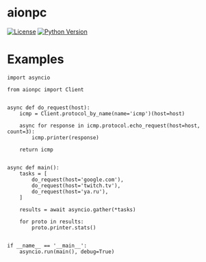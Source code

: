 # aionpc

[![License](https://img.shields.io/badge/License-Apache%202.0-blue.svg)](https://github.com/PrVrSs/aionpc/blob/master/LICENSE)
[![Python Version](https://img.shields.io/badge/python-3.8-blue)](https://www.python.org/)


# Examples

```python3
import asyncio

from aionpc import Client


async def do_request(host):
    icmp = Client.protocol_by_name(name='icmp')(host=host)

    async for response in icmp.protocol.echo_request(host=host, count=3):
        icmp.printer(response)

    return icmp


async def main():
    tasks = [
        do_request(host='google.com'),
        do_request(host='twitch.tv'),
        do_request(host='ya.ru'),
    ]

    results = await asyncio.gather(*tasks)

    for proto in results:
        proto.printer.stats()


if __name__ == '__main__':
    asyncio.run(main(), debug=True)
```
